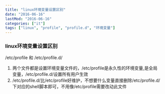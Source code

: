 ```yaml
---
title: "linux环境变量设置区别"
date: "2016-06-16"
lastMod: "2016-06-16"
categories: ["it"]
tags: ["linux", "profile", "profile.d", "环境变量"]
---
```


### linux环境变量设置区别
/etc/profile 和 /etc/profile.d/
1. 两个文件都是设置环境变量文件的，/etc/profile是永久性的环境变量,是全局变量，/etc/profile.d/设置所有用户生效
2. /etc/profile.d/比/etc/profile好维护，不想要什么变量直接删除/etc/profile.d/下对应的shell脚本即可，不用像/etc/profile需要改动此文件